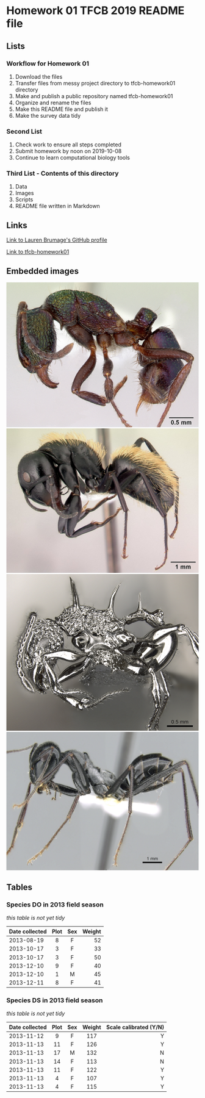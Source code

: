 # **Homework 01 TFCB 2019 README file**
## **Lists**
### **Workflow for Homework 01**
1. Download the files
2. Transfer files from messy project directory to tfcb-homework01 directory
3. Make and publish a public repository named tfcb-homework01
4. Organize and rename the files
5. Make this README file and publish it
6. Make the survey data tidy
### **Second List**
1. Check work to ensure all steps completed
2. Submit homework by noon on 2019-10-08
3. Continue to learn computational biology tools
### **Third List - Contents of this directory**
1. Data
2. Images
3. Scripts
4. README file written in Markdown
## **Links**
[Link to Lauren Brumage's GitHub profile](https://github.com/LABrumage)

[Link to tfcb-homework01](https://github.com/LABrumage/tfcb-homework01)


## **Embedded images**
![Rhytidoponera metallica](https://github.com/LABrumage/tfcb-homework01/blob/master/images/casent_0172345_rhytidoponera-metallica.jpg)
![Camponotus darwinii](https://github.com/LABrumage/tfcb-homework01/blob/master/images/casent_0191696_camponotus-darwinii.jpg)
![Acanthomyrmex ferox](https://github.com/LABrumage/tfcb-homework01/blob/master/images/casent_0901788_p_1_high_acanthomyrmex-ferox.jpg)
![Cataglyphis fortis](https://github.com/LABrumage/tfcb-homework01/blob/master/images/casent_0906296_p_1_high_cataglyphis-fortis.jpg)
## **Tables**


### Species DO in 2013 field season
*this table is not yet tidy*

|Date collected|Plot|Sex|Weight|
|--------------|:----:|:---:|------:|
|2013-08-19|8|F|52|
|2013-10-17|3|F|33|
|2013-10-17|3|F|50|
|2013-12-10|9|F|40|
|2013-12-10|1|M|45|
|2013-12-11|8|F|41|


### Species DS in 2013 field season
*this table is not yet tidy*

|Date collected|Plot|Sex|Weight|Scale calibrated (Y/N)|
|--------------|:----:|:---:|:------:|----------------------:|
|2013-11-12|9|F|117|Y|
|2013-11-13|11|F|126|Y|
|2013-11-13|17|M|132|N|
|2013-11-13|14|F|113|N|
|2013-11-13|11|F|122|Y|
|2013-11-13|4|F|107|Y|
|2013-11-13|4|F|115|Y|
